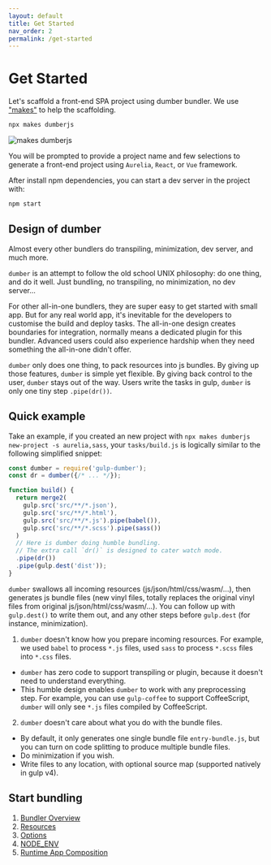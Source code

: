 ```yaml
---
layout: default
title: Get Started
nav_order: 2
permalink: /get-started
---
```


# Get Started

Let's scaffold a front-end SPA project using dumber bundler. We use ["makes"](https://github.com/makesjs/makes) to help the scaffolding.

```bash
npx makes dumberjs
```

![makes dumberjs](https://makes.js.org/assets/makes-dumberjs.gif)

You will be prompted to provide a project name and few selections to generate a front-end project using `Aurelia`, `React`, or `Vue` framework.

After install npm dependencies, you can start a dev server in the project with:
```sh
npm start
```

## Design of dumber

Almost every other bundlers do transpiling, minimization, dev server, and much more.

`dumber` is an attempt to follow the old school UNIX philosophy: do one thing, and do it well. Just bundling, no transpiling, no minimization, no dev server...

For other all-in-one bundlers, they are super easy to get started with small app. But for any real world app, it's inevitable for the developers to customise the build and deploy tasks. The all-in-one design creates boundaries for integration, normally means a dedicated plugin for this bundler. Advanced users could also experience hardship when they need something the all-in-one didn't offer.

`dumber` only does one thing, to pack resources into js bundles. By giving up those features, `dumber` is simple yet flexible. By giving back control to the user, `dumber` stays out of the way. Users write the tasks in gulp, `dumber` is only one tiny step `.pipe(dr())`.

## Quick example

Take an example, if you created an new project with `npx makes dumberjs new-project -s aurelia,sass`, your `tasks/build.js` is logically similar to the following simplified snippet:

```js
const dumber = require('gulp-dumber');
const dr = dumber({/* ... */});

function build() {
  return merge2(
    gulp.src('src/**/*.json'),
    gulp.src('src/**/*.html'),
    gulp.src('src/**/*.js').pipe(babel()),
    gulp.src('src/**/*.scss').pipe(sass())
  )
  // Here is dumber doing humble bundling.
  // The extra call `dr()` is designed to cater watch mode.
  .pipe(dr())
  .pipe(gulp.dest('dist'));
}
```

`dumber` swallows all incoming resources (js/json/html/css/wasm/...), then generates js bundle files (new vinyl files, totally replaces the original vinyl files from original js/json/html/css/wasm/...). You can follow up with `gulp.dest()` to write them out, and any other steps before `gulp.dest` (for instance, minimization).

1. `dumber` doesn't know how you prepare incoming resources. For example, we used `babel` to process `*.js` files, used `sass` to process `*.scss` files into `*.css` files.
  * `dumber` has zero code to support transpiling or plugin, because it doesn't need to understand everything.
  * This humble design enables `dumber` to work with any preprocessing step. For example, you can use `gulp-coffee` to support CoffeeScript, `dumber` will only see `*.js` files compiled by CoffeeScript.
2. `dumber` doesn't care about what you do with the bundle files.
  * By default, it only generates one single bundle file `entry-bundle.js`, but you can turn on code splitting to produce multiple bundle files.
  * Do minimization if you wish.
  * Write files to any location, with optional source map (supported natively in gulp v4).

## Start bundling

1. [Bundler Overview](./bundler-overview)
2. [Resources](./resources)
3. [Options](./options)
4. [NODE_ENV](./node-env)
5. [Runtime App Composition](./runtime-app-composition)
